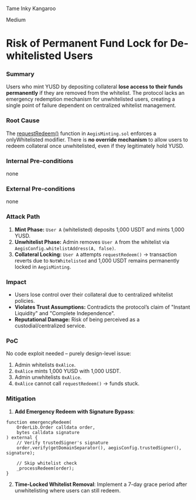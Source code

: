 Tame Inky Kangaroo

Medium

# Risk of Permanent Fund Lock for De-whitelisted Users

### Summary

Users who mint YUSD by depositing collateral **lose access to their funds permanently** if they are removed from the whitelist. The protocol lacks an emergency redemption mechanism for unwhitelisted users, creating a single point of failure dependent on centralized whitelist management.

### Root Cause

The [requestRedeem()](https://github.com/sherlock-audit/2025-04-aegis-op-grant/blob/main/aegis-contracts/contracts/AegisMinting.sol#L277-L292) function in `AegisMinting.sol` enforces a onlyWhitelisted modifier.
There is **no override mechanism** to allow users to redeem collateral once unwhitelisted, even if they legitimately hold YUSD.

### Internal Pre-conditions

none

### External Pre-conditions

none

### Attack Path

1. **Mint Phase:** `User A` (whitelisted) deposits 1,000 USDT and mints 1,000 YUSD.
2. **Unwhitelist Phase:** Admin removes `User A` from the whitelist via `AegisConfig.whitelistAddress(A, false)`.
3. **Collateral Locking:** `User A` attempts `requestRedeem()` → transaction reverts due to `NotWhitelisted` and 1,000 USDT remains permanently locked in `AegisMinting`. 

### Impact

* Users lose control over their collateral due to centralized whitelist policies.
* **Violates Trust Assumptions:** Contradicts the protocol’s claim of "Instant Liquidity" and "Complete Independence".
* **Reputational Damage:** Risk of being perceived as a custodial/centralized service.

### PoC

No code exploit needed – purely design-level issue:
1. Admin whitelists `0xAlice`.
2. `0xAlice` mints 1,000 YUSD with 1,000 USDT.
3. Admin unwhitelists `0xAlice`.
4. `0xAlice` cannot call `requestRedeem()` → funds stuck.

### Mitigation

1. **Add Emergency Redeem with Signature Bypass**:
```solidity
function emergencyRedeem(
    OrderLib.Order calldata order,
    bytes calldata signature
) external {
    // Verify trustedSigner's signature
    order.verify(getDomainSeparator(), aegisConfig.trustedSigner(), signature);
    
    // Skip whitelist check
    _processRedeem(order); 
}
```
2. **Time-Locked Whitelist Removal**:
Implement a 7-day grace period after unwhitelisting where users can still redeem.